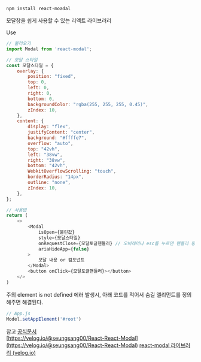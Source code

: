```
npm install react-moadal
```
모달창을 쉽게 사용할 수 있는 리엑트 라이브러리

Use
```js
// 불러오기
import Modal from 'react-modal';

// 모달 스타일
const 모달스타일 = {
	overlay: {
		position: "fixed",
		top: 0,
		left: 0,
		right: 0,
		bottom: 0,
		backgroundColor: "rgba(255, 255, 255, 0.45)",
		zIndex: 10,
	},
	content: {
		display: "flex",
		justifyContent: "center",
		background: "#ffffe7",
		overflow: "auto",
		top: "42vh",
		left: "38vw",
		right: "38vw",
		bottom: "42vh",
		WebkitOverflowScrolling: "touch",
		borderRadius: "14px",
		outline: "none",
		zIndex: 10,
	},
};

// 사용법
return (
	<>
		<Modal 
    		isOpen={불린값}
			style={모달스타일}
			onRequestClose={모달토글핸들러} // 오버레이나 esc를 누르면 핸들러 동작
			ariaHideApp={false}
    	>
    		모달 내용 or 컴포넌트
    	</Modal>
        <button onClick={모달토글핸들러}></button>
    </>
)
```

주의
element is not defined 에러 발생시, 아래 코드를 적어서 숨길 엘리먼트를 정의해주면 해결된다.
```js
// App.js
Model.setAppElement('#root')

```

참고
[공식문서](https://reactcommunity.org/react-modal/styles/classes/)  
[https://velog.io/@seungsang00/React-React-Modal](https://velog.io/@seungsang00/React-React-Modal)
[react-modal 라이브러리 (velog.io)](https://velog.io/@kusdsuna/%EB%A6%AC%EC%95%A1%ED%8A%B8-%EB%AA%A8%EB%8B%AC-%EB%9D%BC%EC%9D%B4%EB%B8%8C%EB%9F%AC%EB%A6%AC)